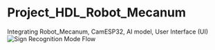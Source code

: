 # Project_HDL_Robot_Mecanum
Integrating Robot_Mecanum, CamESP32, AI model, User Interface (UI)
![Sign Recognition Mode Flow](https://github.com/ThienNguyen15/Project_HDL_Robot_Mecanum/assets/144821367/514ebf68-6834-4777-af5f-b8bb5970d19d)
